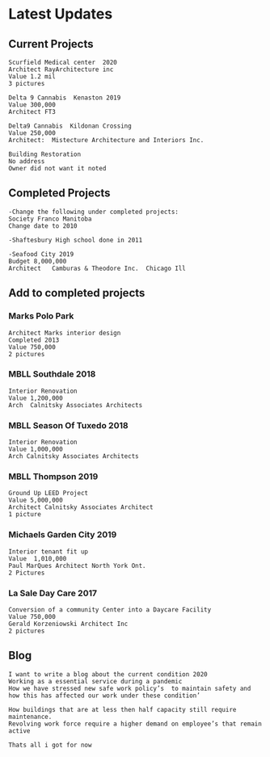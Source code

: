 # Latest Updates

## Current Projects

    Scurfield Medical center  2020
    Architect RayArchitecture inc
    Value 1.2 mil
    3 pictures

    Delta 9 Cannabis  Kenaston 2019
    Value 300,000
    Architect FT3

    Delta9 Cannabis  Kildonan Crossing
    Value 250,000
    Architect:  Mistecture Architecture and Interiors Inc.

    Building Restoration
    No address 
    Owner did not want it noted

## Completed Projects

    -Change the following under completed projects:
    Society Franco Manitoba
    Change date to 2010

    -Shaftesbury High school done in 2011

    -Seafood City 2019
    Budget 8,000,000
    Architect   Camburas & Theodore Inc.  Chicago Ill

## Add to completed projects

### Marks Polo Park

    Architect Marks interior design
    Completed 2013
    Value 750,000
    2 pictures

### MBLL Southdale  2018

    Interior Renovation
    Value 1,200,000
    Arch  Calnitsky Associates Architects

### MBLL  Season Of Tuxedo 2018

    Interior Renovation
    Value 1,000,000
    Arch Calnitsky Associates Architects

### MBLL Thompson  2019

    Ground Up LEED Project
    Value 5,000,000
    Architect Calnitsky Associates Architect
    1 picture

### Michaels  Garden City 2019

    Interior tenant fit up
    Value  1,010,000
    Paul MarQues Architect North York Ont.
    2 Pictures

### La Sale Day Care  2017

    Conversion of a community Center into a Daycare Facility
    Value 750,000
    Gerald Korzeniowski Architect Inc
    2 pictures

## Blog

    I want to write a blog about the current condition 2020
    Working as a essential service during a pandemic
    How we have stressed new safe work policy’s  to maintain safety and how this has affected our work under these condition’

    How buildings that are at less then half capacity still require maintenance.
    Revolving work force require a higher demand on employee’s that remain active 

    Thats all i got for now 
